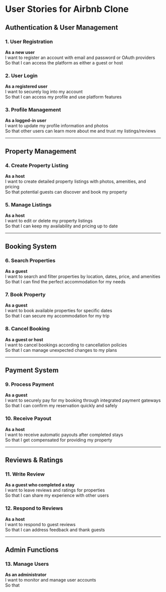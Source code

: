 # User Stories for Airbnb Clone

## Authentication & User Management

### 1. User Registration

**As a new user**  
I want to register an account with email and password or OAuth providers  
So that I can access the platform as either a guest or host  

### 2. User Login

**As a registered user**  
I want to securely log into my account  
So that I can access my profile and use platform features  

### 3. Profile Management

**As a logged-in user**  
I want to update my profile information and photos  
So that other users can learn more about me and trust my listings/reviews  

---

## Property Management

### 4. Create Property Listing

**As a host**  
I want to create detailed property listings with photos, amenities, and pricing  
So that potential guests can discover and book my property  

### 5. Manage Listings

**As a host**  
I want to edit or delete my property listings  
So that I can keep my availability and pricing up to date  

---

## Booking System

### 6. Search Properties

**As a guest**  
I want to search and filter properties by location, dates, price, and amenities  
So that I can find the perfect accommodation for my needs  

### 7. Book Property

**As a guest**  
I want to book available properties for specific dates  
So that I can secure my accommodation for my trip  

### 8. Cancel Booking

**As a guest or host**  
I want to cancel bookings according to cancellation policies  
So that I can manage unexpected changes to my plans  

---

## Payment System

### 9. Process Payment

**As a guest**  
I want to securely pay for my booking through integrated payment gateways  
So that I can confirm my reservation quickly and safely  

### 10. Receive Payout

**As a host**  
I want to receive automatic payouts after completed stays  
So that I get compensated for providing my property  

---

## Reviews & Ratings

### 11. Write Review

**As a guest who completed a stay**  
I want to leave reviews and ratings for properties  
So that I can share my experience with other users  

### 12. Respond to Reviews

**As a host**  
I want to respond to guest reviews  
So that I can address feedback and thank guests  

---

## Admin Functions

### 13. Manage Users

**As an administrator**  
I want to monitor and manage user accounts  
So that
